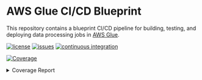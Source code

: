 # AWS Glue CI/CD Blueprint

This repository contains a blueprint CI/CD pipeline for building, testing, and deploying data
processing jobs in [AWS Glue](https://aws.amazon.com/glue/).

[![license](https://img.shields.io/github/license/ricardolsmendes/aws-glue-ci-cd-blueprint.svg)](https://github.com/ricardolsmendes/aws-glue-ci-cd-blueprint/blob/main/LICENSE)
[![issues](https://img.shields.io/github/issues/ricardolsmendes/aws-glue-ci-cd-blueprint.svg)](https://github.com/ricardolsmendes/aws-glue-ci-cd-blueprint/issues)
[![continuous integration](https://github.com/ricardolsmendes/aws-glue-ci-cd-blueprint/actions/workflows/on-push-to-main.yaml/badge.svg)](https://github.com/ricardolsmendes/aws-glue-ci-cd-blueprint/actions/workflows/on-push-to-main.yaml)

<!-- Pytest Coverage Comment:Begin -->
<a href="https://github.com/ricardolsmendes/aws-glue-ci-cd-blueprint/blob/main/README.md"><img alt="Coverage" src="https://img.shields.io/badge/Coverage-94%25-brightgreen.svg" /></a><details><summary>Coverage Report </summary><table><tr><th>File</th><th>Stmts</th><th>Miss</th><th>Cover</th><th>Missing</th></tr><tbody><tr><td colspan="5"><b>src/spark</b></td></tr><tr><td>&nbsp; &nbsp;<a href="https://github.com/ricardolsmendes/aws-glue-ci-cd-blueprint/blob/main/src/spark/sample_job.py">sample_job.py</a></td><td>17</td><td>1</td><td>94%</td><td><a href="https://github.com/ricardolsmendes/aws-glue-ci-cd-blueprint/blob/main/src/spark/sample_job.py#L32">32</a></td></tr><tr><td><b>TOTAL</b></td><td><b>17</b></td><td><b>1</b></td><td><b>94%</b></td><td>&nbsp;</td></tr></tbody></table></details>
<!-- Pytest Coverage Comment:End -->
